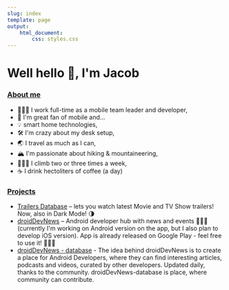 ```yaml
---
slug: index
template: page
output:
    html_document:
        css: styles.css
---
```


<style>
    h1 {
        border-bottom-width: 0px;
    }
    h2 {
        border-bottom-width: 0px;
    }
    h3 {
        border-bottom-width: 0px;
    }
</style>

<h1>Well hello 👋, I'm Jacob</h1>

### [About me](/about)

- 👨🏼‍💻 I work full-time as a mobile team leader and developer,
- 📱 I'm great fan of mobile and...
- 💡 smart home technologies,
- 🛠 I'm crazy about my desk setup,
- 🌏 I travel as much as I can,
- 🏔 I'm passionate about hiking & mountaineering,
- 🧗🏼‍♂️ I climb two or three times a week,
- ☕️ I drink hectoliters of coffee (a day)

### [Projects](/wiki/projects)

- [Trailers Database](https://apps.apple.com/pl/app/trailers-database/id1393732085) – lets you watch latest Movie and TV Show trailers! Now, also in Dark Mode! 🌗
- [droidDevNews](https://play.google.com/store/apps/details?id=com.jacobzmidzinski.droiddevnews) – Android developer hub with news and events 👨🏼‍💻(currently I'm working on Android version on the app, but I also plan to develop iOS version). App is already released on Google Play - feel free to use it! 🧑🏼‍🚀
- [droidDevNews - database](https://github.com/jacobzmidzinski/droidDevNews-database) - The idea behind droidDevNews is to create a place for Android Developers, where they can find interesting articles, podcasts and videos, curated by other developers. Updated daily, thanks to the community. droidDevNews-database is place, where community can contribute.